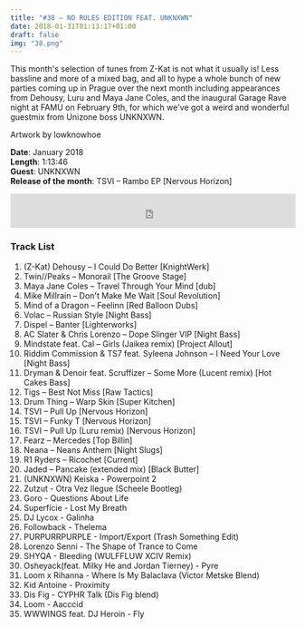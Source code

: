 ```yaml
---
title: "#38 – NO RULES EDITION FEAT. UNKNXWN"
date: 2018-01-31T01:13:17+01:00
draft: false
img: "38.png"
---
```


This month's selection of tunes from Z-Kat is not what it usually is! Less bassline and more of a mixed bag, and all to hype a whole bunch of new parties coming up in Prague over the next month including appearances from Dehousy, Luru and Maya Jane Coles, and the inaugural Garage Rave night at FAMU on February 9th, for which we've got a weird and wonderful guestmix from Unizone boss UNKNXWN.

Artwork by lowknowhoe

**Date**: January 2018  
**Length**: 1:13:46  
**Guest**: UNKNXWN  
**Release of the month**: TSVI – Rambo EP [Nervous Horizon]

<div>
<iframe width="100%" height="60" src="https://www.mixcloud.com/widget/iframe/?hide_cover=1&mini=1&feed=%2Fzkat%2Fmasquerave-podcast-38-no-rules-edition-feat-unknxwn%2F" frameborder="0" ></iframe>
</div>

### Track List

1. (Z-Kat) Dehousy – I Could Do Better [KnightWerk]
2. Twin//Peaks – Monorail [The Groove Stage]
3. Maya Jane Coles – Travel Through Your Mind [dub]
4. Mike Millrain – Don't Make Me Wait [Soul Revolution]
5. Mind of a Dragon – Feelinn [Red Balloon Dubs]
6. Volac – Russian Style [Night Bass]
7. Dispel – Banter [Lighterworks]
8. AC Slater & Chris Lorenzo – Dope Slinger VIP [Night Bass]
9. Mindstate feat. Cal – Girls (Jaikea remix) [Project Allout]
10. Riddim Commission & TS7 feat. Syleena Johnson – I Need Your Love [Night Bass]
11. Dryman & Denoir feat. Scruffizer – Some More (Lucent remix) [Hot Cakes Bass]
12. Tigs – Best Not Miss [Raw Tactics]
13. Drum Thing – Warp Skin [Super Kitchen]
14. TSVI – Pull Up [Nervous Horizon]
15. TSVI – Funky T [Nervous Horizon]
16. TSVI – Pull Up (Luru remix) [Nervous Horizon]
17. Fearz – Mercedes [Top Billin]
18. Neana – Neans Anthem [Night Slugs]
19. R1 Ryders – Ricochet [Current]
20. Jaded – Pancake (extended mix) [Black Butter]
21. (UNKNXWN) Keiska - Powerpoint 2
22. Zutzut - Otra Vez Ilegue (Scheele Bootleg)
23. Goro - Questions About Life
24. Superfície - Lost My Breath
25. DJ Lycox - Galinha
26. Followback - Thelema
27. PURPURRPURPLE - Import/Export (Trash Something Edit)
28. Lorenzo Senni - The Shape of Trance to Come
29. SHYQA - Bleeding (WULFFLUW XCIV Remix)
30. Osheyack(feat. Milky He and Jordan Tierney) - Pyre
31. Loom x Rihanna - Where Is My Balaclava (Victor Metske Blend)
32. Kid Antoine - Proximity
33. Dis Fig - CYPHR Talk (Dis Fig blend)
34. Loom - Aacccid
35. WWWINGS feat. DJ Heroin - Fly
